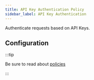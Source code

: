 ```yaml
---
title: API Key Authentication Policy
sidebar_label: API Key Authentication
---
```


Authenticate requests based on API Keys.

## Configuration

:::tip

Be sure to read about [policies](/docs/policies)

:::

<PolicyConfig id="api-key-auth-inbound" />

